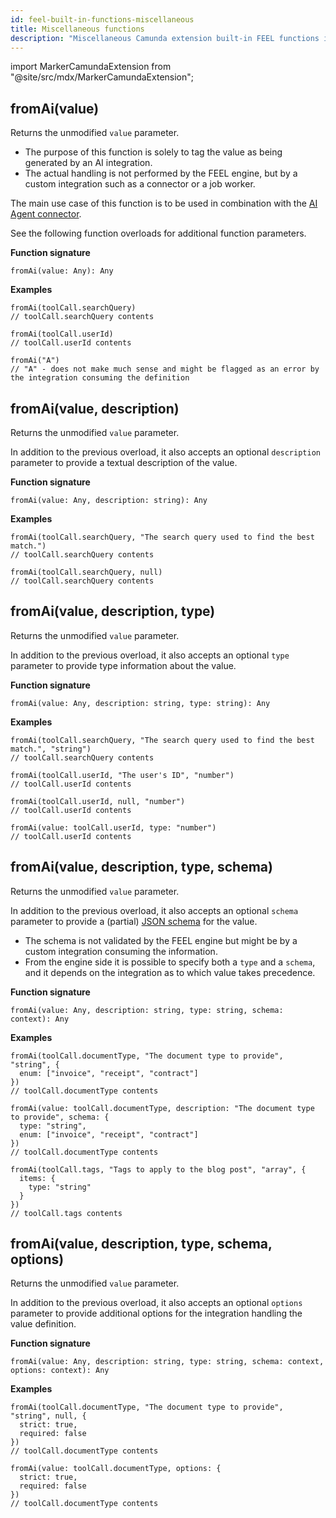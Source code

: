 ```yaml
---
id: feel-built-in-functions-miscellaneous
title: Miscellaneous functions
description: "Miscellaneous Camunda extension built-in FEEL functions including examples."
---
```


import MarkerCamundaExtension from "@site/src/mdx/MarkerCamundaExtension";

## fromAi(value)

<MarkerCamundaExtension></MarkerCamundaExtension>

Returns the unmodified `value` parameter.

- The purpose of this function is solely to tag the value as being generated by an AI integration.
- The actual handling is not performed by the FEEL engine, but by a custom integration such as a connector or a job worker.

The main use case of this function is to be used in combination with
the [AI Agent connector](../../../connectors/out-of-the-box-connectors/agentic-ai-aiagent.md).

See the following function overloads for additional function parameters.

**Function signature**

```feel
fromAi(value: Any): Any
```

**Examples**

```feel
fromAi(toolCall.searchQuery)
// toolCall.searchQuery contents

fromAi(toolCall.userId)
// toolCall.userId contents

fromAi("A")
// "A" - does not make much sense and might be flagged as an error by the integration consuming the definition
```

## fromAi(value, description)

<MarkerCamundaExtension></MarkerCamundaExtension>

Returns the unmodified `value` parameter.

In addition to the previous overload, it also accepts an optional `description` parameter to provide a textual description of the value.

**Function signature**

```feel
fromAi(value: Any, description: string): Any
```

**Examples**

```feel
fromAi(toolCall.searchQuery, "The search query used to find the best match.")
// toolCall.searchQuery contents

fromAi(toolCall.searchQuery, null)
// toolCall.searchQuery contents
```

## fromAi(value, description, type)

<MarkerCamundaExtension></MarkerCamundaExtension>

Returns the unmodified `value` parameter.

In addition to the previous overload, it also accepts an optional `type` parameter to provide type information about the value.

**Function signature**

```feel
fromAi(value: Any, description: string, type: string): Any
```

**Examples**

```feel
fromAi(toolCall.searchQuery, "The search query used to find the best match.", "string")
// toolCall.searchQuery contents

fromAi(toolCall.userId, "The user's ID", "number")
// toolCall.userId contents

fromAi(toolCall.userId, null, "number")
// toolCall.userId contents

fromAi(value: toolCall.userId, type: "number")
// toolCall.userId contents
```

## fromAi(value, description, type, schema)

<MarkerCamundaExtension></MarkerCamundaExtension>

Returns the unmodified `value` parameter.

In addition to the previous overload, it also accepts an optional `schema` parameter to provide a (partial) [JSON schema](https://json-schema.org/) for the value.

- The schema is not validated by the FEEL engine but might be by a custom integration consuming the information.
- From the engine side it is possible to specify both a `type` and a `schema`, and it depends on the integration as to which value takes precedence.

**Function signature**

```feel
fromAi(value: Any, description: string, type: string, schema: context): Any
```

**Examples**

```feel
fromAi(toolCall.documentType, "The document type to provide", "string", {
  enum: ["invoice", "receipt", "contract"]
})
// toolCall.documentType contents

fromAi(value: toolCall.documentType, description: "The document type to provide", schema: {
  type: "string",
  enum: ["invoice", "receipt", "contract"]
})
// toolCall.documentType contents

fromAi(toolCall.tags, "Tags to apply to the blog post", "array", {
  items: {
    type: "string"
  }
})
// toolCall.tags contents
```

## fromAi(value, description, type, schema, options)

<MarkerCamundaExtension></MarkerCamundaExtension>

Returns the unmodified `value` parameter.

In addition to the previous overload, it also accepts an optional `options` parameter to provide additional options for the integration handling the value definition.

**Function signature**

```feel
fromAi(value: Any, description: string, type: string, schema: context, options: context): Any
```

**Examples**

```feel
fromAi(toolCall.documentType, "The document type to provide", "string", null, {
  strict: true,
  required: false
})
// toolCall.documentType contents

fromAi(value: toolCall.documentType, options: {
  strict: true,
  required: false
})
// toolCall.documentType contents
```
